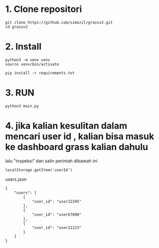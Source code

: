 # 1. Clone repositori
```
git clone https://github.com/simozil/grassv2.git
cd grassv2
```
# 2. Install 
```
python3 -m venv venv
source venv/bin/activate
```

```
pip install -r requirements.txt
```
# 3. RUN
```
python3 main.py
```
# 4. jika kalian kesulitan dalam mencari user id , kalian bisa masuk ke dashboard grass kalian dahulu
lalu "inspeksi" dan salin perintah dibawah ini
```
localStorage.getItem('userId')
```

users.json
```
{
    "users": [
        {
            "user_id": "user12345"
        },
        {
            "user_id": "user67890"
        },
        {
            "user_id": "user11223"
        }
    ]
}
```
